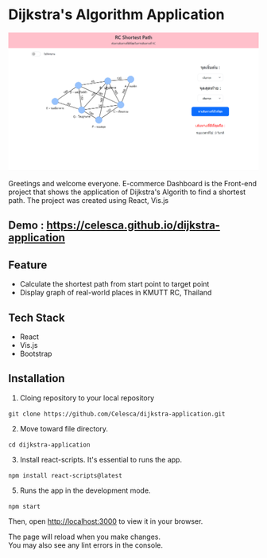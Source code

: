 # Dijkstra's Algorithm Application

![Dijkstra Application](https://github.com/Celesca/Celesca/blob/main/Project%20Picture/dijkstra.PNG)

Greetings and welcome everyone. 
E-commerce Dashboard is the Front-end project that shows the application of Dijkstra's Algorith to find a shortest path.
The project was created using React, Vis.js

## Demo : https://celesca.github.io/dijkstra-application

## Feature

- Calculate the shortest path from start point to target point
- Display graph of real-world places in KMUTT RC, Thailand

## Tech Stack

- React
- Vis.js
- Bootstrap

## Installation

1. Cloing repository to your local repository

`git clone https://github.com/Celesca/dijkstra-application.git`

2. Move toward file directory.
   
`cd dijkstra-application`

3. Install react-scripts. It's essential to runs the app.

`npm install react-scripts@latest`

5. Runs the app in the development mode.
   
`npm start`

Then, open [http://localhost:3000](http://localhost:3000) to view it in your browser.

The page will reload when you make changes.\
You may also see any lint errors in the console.


